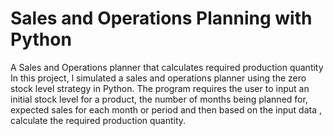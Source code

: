 # Sales and Operations Planning with Python
 A Sales and Operations planner that calculates required production quantity 
In this project, l simulated a sales and operations planner using the zero stock level strategy in Python. The program requires the user to input an initial stock level for a product, the number of months being planned for, expected sales for each month or period and then based on the input data , calculate the required production quantity.